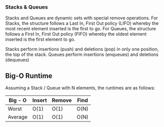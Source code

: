 ### Stacks & Queues ### 

Stacks and Queues are dynamic sets with special remove operations. For Stacks, the structure follows a Last In, First Out policy (LIFO) whereby the most recent element inserted is the first to go. For Queues, the structure follows a First In, First Out policy (FIFO) whereby the oldest element inserted is the first element to go. 

Stacks perform insertions (push) and deletions (pop) in only one position, the top of the stack. 
Queues perform insertions (enqueues) and deletions (dequeues) 

## Big-O Runtime ##
Assuming a Stack / Queue with N elements, the runtimes are as follows: 


|Big - O  | Insert    | Remove | Find | 
|---------| --------  | ------ | -----|
| Worst   |  O(1)     |  O(1)  | O(N) |
| Average |  O(1)     |  O(1)  | O(N) | 
